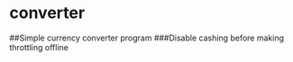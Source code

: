 # converter
##Simple currency converter program
###Disable cashing before making throttling offline
